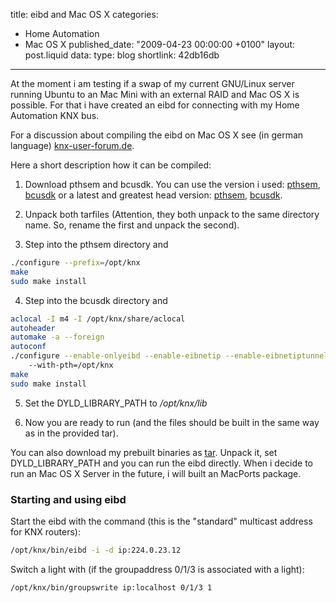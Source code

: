 title: eibd and Mac OS X
categories:
  - Home Automation
  - Mac OS X
published_date: "2009-04-23 00:00:00 +0100"
layout: post.liquid
data:
  type: blog
  shortlink: 42db16db
---
At the moment i am testing if a swap of my current GNU/Linux server running Ubuntu to an Mac Mini with an external RAID and Mac OS X
is possible. For that i have created an eibd for connecting with my Home Automation KNX bus.

For a discussion about compiling the eibd on Mac OS X see (in german language) [knx-user-forum.de](http://knx-user-forum.de/knx-eib-forum/4323-eibd-o-ae-fuer-apple-mac-2.html).

<!-- more -->

Here a short description how it can be compiled:

1. Download pthsem and bcusdk. You can use the version i used: [pthsem](http://bcusdk.git.sourceforge.net/git/gitweb.cgi?p=bcusdk;a=snapshot;h=0a0207ed3c5098af460f6f27f15f1761be8847ef;sf=tgz),
[bcusdk](http://repo.or.cz/w/bcusdk.git?a=snapshot;h=7d5371f4dc043e0f92211a3e2b671b59f824cfa7;sf=tgz) or a latest and greatest head version:
[pthsem](http://bcusdk.git.sourceforge.net/git/gitweb.cgi?p=bcusdk;a=snapshot;h=refs/heads/pthsem/master;sf=tgz),
[bcusdk](http://bcusdk.git.sourceforge.net/git/gitweb.cgi?p=bcusdk;a=snapshot;h=HEAD;sf=tgz).

2. Unpack both tarfiles (Attention, they both unpack to the same directory name. So, rename the first and unpack the second).

3. Step into the pthsem directory and

```bash
./configure --prefix=/opt/knx
make
sudo make install
```

4. Step into the bcusdk directory and

```bash
aclocal -I m4 -I /opt/knx/share/aclocal
autoheader
automake -a --foreign
autoconf
./configure --enable-onlyeibd --enable-eibnetip --enable-eibnetiptunnel --enable-eibnetipserver --prefix=/opt/knx
    --with-pth=/opt/knx
make
sudo make install
```

5. Set the DYLD_LIBRARY_PATH to */opt/knx/lib*


6. Now you are ready to run (and the files should be built in the same way as in the provided tar).


You can also download my prebuilt binaries as [tar](eibd.tar.gz). Unpack it, set DYLD_LIBRARY_PATH and you can run
the eibd directly. When i decide to run an Mac OS X Server in the future, i will built an MacPorts package.

### Starting and using eibd

Start the eibd with the command (this is the "standard" multicast address for KNX routers):

```bash
/opt/knx/bin/eibd -i -d ip:224.0.23.12
```

Switch a light with (if the groupaddress 0/1/3 is associated with a light):

```bash
/opt/knx/bin/groupswrite ip:localhost 0/1/3 1
```

